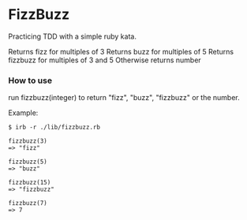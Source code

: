 # FizzBuzz

Practicing TDD with a simple ruby kata.

Returns fizz for multiples of 3
Returns buzz for multiples of 5
Returns fizzbuzz for multiples of 3 and 5
Otherwise returns number

### How to use

run fizzbuzz(integer) to return "fizz", "buzz", "fizzbuzz" or the number.

Example:

```shell
$ irb -r ./lib/fizzbuzz.rb

fizzbuzz(3)
=> "fizz"

fizzbuzz(5)
=> "buzz"

fizzbuzz(15)
=> "fizzbuzz"

fizzbuzz(7)
=> 7
```
